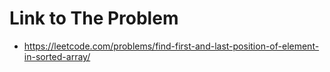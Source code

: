 # Link to The Problem
- https://leetcode.com/problems/find-first-and-last-position-of-element-in-sorted-array/